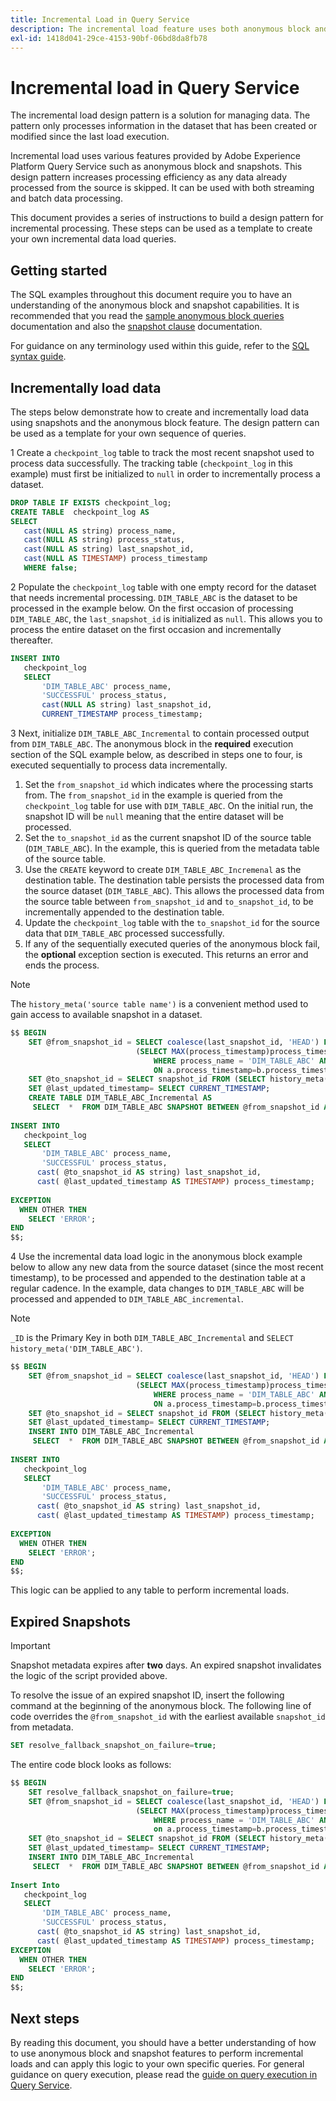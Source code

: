 ```yaml
---
title: Incremental Load in Query Service
description: The incremental load feature uses both anonymous block and snapshot features to provide a near real-time solution for moving data from the data lake to your data warehouse whilst ignoring matching data.
exl-id: 1418d041-29ce-4153-90bf-06bd8da8fb78
---
```

# Incremental load in Query Service

The incremental load design pattern is a solution for managing data. The pattern only processes information in the dataset that has been created or modified since the last load execution. 

Incremental load uses various features provided by Adobe Experience Platform Query Service such as anonymous block and snapshots. This design pattern increases processing efficiency as any data already processed from the source is skipped. It can be used with both streaming and batch data processing.

This document provides a series of instructions to build a design pattern for incremental processing. These steps can be used as a template to create your own incremental data load queries.

## Getting started

The SQL examples throughout this document require you to have an understanding of the anonymous block and snapshot capabilities. It is recommended that you read the [sample anonymous block queries](./anonymous-block.md) documentation and also the [snapshot clause](../sql/syntax.md#snapshot-clause) documentation.

For guidance on any terminology used within this guide, refer to the [SQL syntax guide](../sql/syntax.md).

## Incrementally load data 

The steps below demonstrate how to create and incrementally load data using snapshots and the anonymous block feature. The design pattern can be used as a template for your own sequence of queries.

1 Create a `checkpoint_log` table to track the most recent snapshot used to process data successfully. The tracking table (`checkpoint_log` in this example) must first be initialized to `null` in order to incrementally process a dataset.

```SQL
DROP TABLE IF EXISTS checkpoint_log;
CREATE TABLE  checkpoint_log AS
SELECT
   cast(NULL AS string) process_name,
   cast(NULL AS string) process_status,
   cast(NULL AS string) last_snapshot_id,
   cast(NULL AS TIMESTAMP) process_timestamp
   WHERE false;
```

2 Populate the `checkpoint_log` table with one empty record for the dataset that needs incremental processing. `DIM_TABLE_ABC` is the dataset to be processed in the example below. On the first occasion of processing `DIM_TABLE_ABC`, the `last_snapshot_id` is initialized as `null`. This allows you to process the entire dataset on the first occasion and incrementally thereafter.

```SQL
INSERT INTO
   checkpoint_log
   SELECT
       'DIM_TABLE_ABC' process_name,
       'SUCCESSFUL' process_status,
       cast(NULL AS string) last_snapshot_id,
       CURRENT_TIMESTAMP process_timestamp;
```

3 Next, initialize `DIM_TABLE_ABC_Incremental` to contain processed output from `DIM_TABLE_ABC`. The anonymous block in the **required** execution section of the SQL example below, as described in steps one to four, is executed sequentially to process data incrementally.

   1. Set the `from_snapshot_id` which indicates where the processing starts from. The `from_snapshot_id` in the example is queried from the `checkpoint_log` table for use with `DIM_TABLE_ABC`. On the initial run, the snapshot ID will be `null` meaning that the entire dataset will be processed.
   2. Set the `to_snapshot_id` as the current snapshot ID of the source table (`DIM_TABLE_ABC`). In the example, this is queried from the metadata table of the source table. 
   3. Use the `CREATE` keyword to create `DIM_TABLE_ABC_Incremenal` as the destination table. The destination table persists the processed data from the source dataset (`DIM_TABLE_ABC`). This allows the processed data from the source table between `from_snapshot_id` and `to_snapshot_id`, to be incrementally appended to the destination table.
   4. Update the `checkpoint_log` table with the `to_snapshot_id` for the source data that `DIM_TABLE_ABC` processed successfully.
   5. If any of the sequentially executed queries of the anonymous block fail, the **optional** exception section is executed. This returns an error and ends the process.

>[!NOTE]
>
>The `history_meta('source table name')` is a convenient method used to gain access to available snapshot in a dataset.

```SQL
$$ BEGIN
    SET @from_snapshot_id = SELECT coalesce(last_snapshot_id, 'HEAD') FROM checkpoint_log a JOIN
                            (SELECT MAX(process_timestamp)process_timestamp FROM checkpoint_log
                                WHERE process_name = 'DIM_TABLE_ABC' AND process_status = 'SUCCESSFUL' )b
                                ON a.process_timestamp=b.process_timestamp;
    SET @to_snapshot_id = SELECT snapshot_id FROM (SELECT history_meta('DIM_TABLE_ABC')) WHERE  is_current = true;
    SET @last_updated_timestamp= SELECT CURRENT_TIMESTAMP;
    CREATE TABLE DIM_TABLE_ABC_Incremental AS
     SELECT  *  FROM DIM_TABLE_ABC SNAPSHOT BETWEEN @from_snapshot_id AND @to_snapshot_id ;
 
INSERT INTO
   checkpoint_log
   SELECT
       'DIM_TABLE_ABC' process_name,
       'SUCCESSFUL' process_status,
      cast( @to_snapshot_id AS string) last_snapshot_id,
      cast( @last_updated_timestamp AS TIMESTAMP) process_timestamp;
 
EXCEPTION
  WHEN OTHER THEN
    SELECT 'ERROR';
END 
$$;
```

4 Use the incremental data load logic in the anonymous block example below to allow any new data from the source dataset (since the most recent timestamp), to be processed and appended to the destination table at a regular cadence. In the example, data changes to `DIM_TABLE_ABC` will be processed and appended to `DIM_TABLE_ABC_incremental`.

>[!NOTE]
>
> `_ID` is the Primary Key in both `DIM_TABLE_ABC_Incremental` and `SELECT history_meta('DIM_TABLE_ABC')`.

```SQL
$$ BEGIN
    SET @from_snapshot_id = SELECT coalesce(last_snapshot_id, 'HEAD') FROM checkpoint_log a join
                            (SELECT MAX(process_timestamp)process_timestamp FROM checkpoint_log
                                WHERE process_name = 'DIM_TABLE_ABC' AND process_status = 'SUCCESSFUL' )b
                                ON a.process_timestamp=b.process_timestamp;
    SET @to_snapshot_id = SELECT snapshot_id FROM (SELECT history_meta('DIM_TABLE_ABC')) WHERE  is_current = true;
    SET @last_updated_timestamp= SELECT CURRENT_TIMESTAMP;
    INSERT INTO DIM_TABLE_ABC_Incremental
     SELECT  *  FROM DIM_TABLE_ABC SNAPSHOT BETWEEN @from_snapshot_id AND @to_snapshot_id WHERE NOT EXISTS (SELECT _id FROM DIM_TABLE_ABC_Incremental a WHERE _id=a._id);
 
INSERT INTO
   checkpoint_log
   SELECT
       'DIM_TABLE_ABC' process_name,
       'SUCCESSFUL' process_status,
      cast( @to_snapshot_id AS string) last_snapshot_id,
      cast( @last_updated_timestamp AS TIMESTAMP) process_timestamp;
 
EXCEPTION
  WHEN OTHER THEN
    SELECT 'ERROR';
END
$$;
```

This logic can be applied to any table to perform incremental loads.

## Expired Snapshots

>[!IMPORTANT]
>
>Snapshot metadata expires after **two** days. An expired snapshot invalidates the logic of the script provided above. 

To resolve the issue of an expired snapshot ID, insert the following command at the beginning of the anonymous block. The following line of code overrides the `@from_snapshot_id` with the earliest available `snapshot_id` from metadata.

```SQL
SET resolve_fallback_snapshot_on_failure=true;
```

The entire code block looks as follows:

```SQL
$$ BEGIN
    SET resolve_fallback_snapshot_on_failure=true;
    SET @from_snapshot_id = SELECT coalesce(last_snapshot_id, 'HEAD') FROM checkpoint_log a JOIN
                            (SELECT MAX(process_timestamp)process_timestamp FROM checkpoint_log
                                WHERE process_name = 'DIM_TABLE_ABC' AND process_status = 'SUCCESSFUL' )b
                                on a.process_timestamp=b.process_timestamp;
    SET @to_snapshot_id = SELECT snapshot_id FROM (SELECT history_meta('DIM_TABLE_ABC')) WHERE  is_current = true;
    SET @last_updated_timestamp= SELECT CURRENT_TIMESTAMP;
    INSERT INTO DIM_TABLE_ABC_Incremental
     SELECT  *  FROM DIM_TABLE_ABC SNAPSHOT BETWEEN @from_snapshot_id AND @to_snapshot_id WHERE NOT EXISTS (SELECT _id FROM DIM_TABLE_ABC_Incremental a WHERE _id=a._id);
 
Insert Into
   checkpoint_log
   SELECT
       'DIM_TABLE_ABC' process_name,
       'SUCCESSFUL' process_status,
      cast( @to_snapshot_id AS string) last_snapshot_id,
      cast( @last_updated_timestamp AS TIMESTAMP) process_timestamp;
EXCEPTION
  WHEN OTHER THEN
    SELECT 'ERROR';
END
$$;
```

## Next steps

By reading this document, you should have a better understanding of how to use anonymous block and snapshot features to perform incremental loads and can apply this logic to your own specific queries. For general guidance on query execution, please read the [guide on query execution in Query Service](../best-practices/writing-queries.md).
